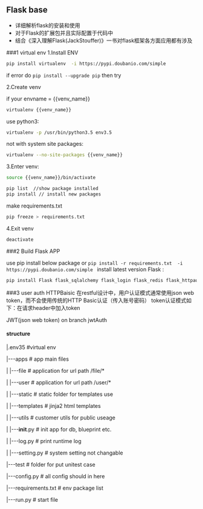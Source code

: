 
## Flask base

- 详细解析flask的安装和使用
- 对于Flask的扩展包并且实际配置于代码中
- 结合《深入理解Flask(JackStouffer)》一书对flask框架各方面应用都有涉及

###1 virtual env
1.Install ENV
```bash
pip install virtualenv  -i https://pypi.doubanio.com/simple 
```
if error  do `pip install --upgrade pip`  then try

2.Create venv

if your envname = {{venv_name}} 
```bash
virtualenv {{venv_name}}
```
use python3:
```bash
virtualenv -p /usr/bin/python3.5 env3.5
```
not with system site packages:
```bash
virtualenv --no-site-packages {{venv_name}}
```
3.Enter venv:
```bash
source {{venv_name}}/bin/activate
```

```bash
pip list  //show package installed
pip install // install new packages
```
make requirements.txt
```bash
pip freeze > requirements.txt
```

4.Exit venv
```bash
deactivate
```


###2 Build Flask APP


use pip install below  package or `pip install -r requirements.txt  -i https://pypi.doubanio.com/simple `
install latest version Flask :
```bash
pip install Flask flask_sqlalchemy flask_login flask_redis flask_httpauth flask_login flask_wtf  pymysql -i https://pypi.doubanio.com/simple 
```


###3 user auth
HTTPBaisic
在restful设计中，用户认证模式通常使用json web token，而不会使用传统的HTTP Basic认证（传入账号密码）
token认证模式如下：在请求header中加入token

JWT(json web token) on branch jwtAuth

#### structure

|.env35                         #virtual env

|---apps                        # app main files 
    
|   |---file                    # application for url path /file/*

|   |---user                    # application for url path /user/* 
     
|   |---static                  # static folder for templates use

|   |---templates               # jinja2 html templates

|   |---utils                   # customer utils for public useage

|   |---__init__.py             # init app for db, blueprint etc.

|   |---log.py                  # print runtime log

|   |---setting.py              # system setting not changable

|---test                        # folder for put unitest case

|---config.py                   # all config should in here

|---requirements.txt            # env package list

|---run.py                      # start file 